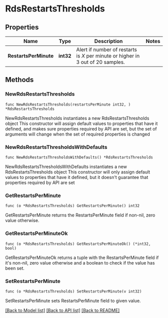 # RdsRestartsThresholds

## Properties

Name | Type | Description | Notes
------------ | ------------- | ------------- | -------------
**RestartsPerMinute** | **int32** | Alert if number of restarts is *X* per minute or higher in 3 out of 20 samples. | 

## Methods

### NewRdsRestartsThresholds

`func NewRdsRestartsThresholds(restartsPerMinute int32, ) *RdsRestartsThresholds`

NewRdsRestartsThresholds instantiates a new RdsRestartsThresholds object
This constructor will assign default values to properties that have it defined,
and makes sure properties required by API are set, but the set of arguments
will change when the set of required properties is changed

### NewRdsRestartsThresholdsWithDefaults

`func NewRdsRestartsThresholdsWithDefaults() *RdsRestartsThresholds`

NewRdsRestartsThresholdsWithDefaults instantiates a new RdsRestartsThresholds object
This constructor will only assign default values to properties that have it defined,
but it doesn't guarantee that properties required by API are set

### GetRestartsPerMinute

`func (o *RdsRestartsThresholds) GetRestartsPerMinute() int32`

GetRestartsPerMinute returns the RestartsPerMinute field if non-nil, zero value otherwise.

### GetRestartsPerMinuteOk

`func (o *RdsRestartsThresholds) GetRestartsPerMinuteOk() (*int32, bool)`

GetRestartsPerMinuteOk returns a tuple with the RestartsPerMinute field if it's non-nil, zero value otherwise
and a boolean to check if the value has been set.

### SetRestartsPerMinute

`func (o *RdsRestartsThresholds) SetRestartsPerMinute(v int32)`

SetRestartsPerMinute sets RestartsPerMinute field to given value.



[[Back to Model list]](../README.md#documentation-for-models) [[Back to API list]](../README.md#documentation-for-api-endpoints) [[Back to README]](../README.md)


